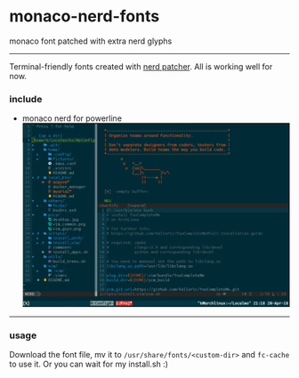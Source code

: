 # monaco-nerd-fonts
monaco font patched with extra nerd glyphs

-----

Terminal-friendly fonts created with [nerd patcher](https://github.com/ryanoasis/nerd-fonts).
All is working well for now.


### include

- monaco nerd for powerline
![monaco nerd for powerline](./pics/monaco_pl_nerd.png)
----- 

### usage

Download the font file, mv it to `/usr/share/fonts/<custom-dir>` and `fc-cache` to use it.
Or you can wait for my install.sh :)

